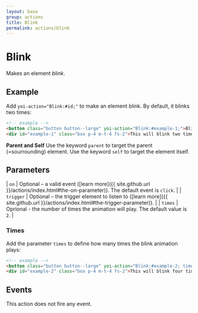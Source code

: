```yaml
---
layout: base
group: actions
title: Blink
permalink: actions/blink
---
```


# Blink

<p class="intro">Makes an element <i>blink</i>.</p>

## Example

Add `yoi-action="Blink:#id;"` to make an element blink. By default, it blinks two times:

```html
<!-- example -->
<button class="button button--large" yoi-action="Blink:#example-1;">Blink</button>
<div id="example-1" class="box p-4 m-t-4 fs-2">This will blink two times.</div>
```

<p class="hint hint--primary"><b>Parent and Self</b> Use the keyword <code>parent</code> to target the parent (=sourrounding) element. Use the keyword <code>self</code> to target the element itself.</p>

## Parameters

| `on`      | Optional – a valid event ([learn more]({{ site.github.url }}/actions/index.html#the-on-parameter)). The default event is `click`. |
| `trigger` | Optional – the trigger element to listen to ([learn more]({{ site.github.url }}/actions/index.html#the-trigger-parameter)).       |
| `times`   | Oprional - the number of times the animation will play. The default value is `2`.                           |

### Times

Add the parameter `times` to define how many times the blink animation plays:

```html
<!-- example -->
<button class="button button--large" yoi-action="Blink:#example-2; times:4;">Blink Four Times</button>
<div id="example-2" class="box p-4 m-t-4 fs-2">This will blink four times.</div>
```

## Events

This action does not fire any event.
